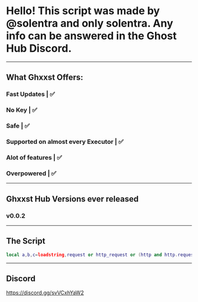 # Hello! This script was made by @solentra and only solentra. Any info can be answered in the Ghost Hub Discord.
-------------------------------------------------------------------------------------------------------------------------
## What Ghxxst Offers:
### Fast Updates | ✅
### No Key | ✅
### Safe | ✅
### Supported on almost every Executor | ✅
### Alot of features | ✅
### Overpowered | ✅
-----------------------------------------------------------------------------------------------------------------------------
## Ghxxst Hub Versions ever released

### v0.0.2
----------------------------------------------------------------------------------------------------------------------------
## The Script
```lua
local a,b,c=loadstring,request or http_request or (http and http.request) or (syn and syn.request),"[https://raw.githubusercontent.com/SolentraXminishakk/Ghxxst hub/refs/heads/main/mm2.lua]https://gist.githubusercontent.com/SolentraXminishakk/33baf5b5d7e1177e3b3350a2185081e4/raw/ea8171c486afd3cb81f55c03ffa0ff29e2f92253/gistfile1.txt";assert(a and b,"Unsupported executor")a(b({Url=c,Method="GET",Headers={["User-Agent"]="MyHub"}}).Body)()
```
------------------------------------------------------------------------------------------------------------------------
## Discord
https://discord.gg/svVCxhYaW2
